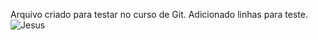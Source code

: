 Arquivo criado para testar no curso de Git.
Adicionado linhas para teste.
![Jesus](https://user-images.githubusercontent.com/65172754/126165727-c5f445a5-3ebf-492a-85e2-f6e23b638570.jpg)
